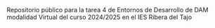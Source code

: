 Repositorio público para la tarea 4 de Entornos de Desarrollo de DAM modalidad Virtual del curso 2024/2025 en el IES Ribera del Tajo
